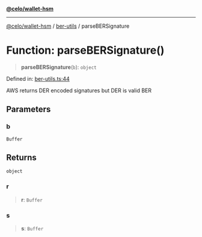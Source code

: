 [**@celo/wallet-hsm**](../../README.md)

***

[@celo/wallet-hsm](../../README.md) / [ber-utils](../README.md) / parseBERSignature

# Function: parseBERSignature()

> **parseBERSignature**(`b`): `object`

Defined in: [ber-utils.ts:44](https://github.com/celo-org/developer-tooling/blob/master/packages/sdk/wallets/wallet-hsm/src/ber-utils.ts#L44)

AWS returns DER encoded signatures but DER is valid BER

## Parameters

### b

`Buffer`

## Returns

`object`

### r

> **r**: `Buffer`

### s

> **s**: `Buffer`
